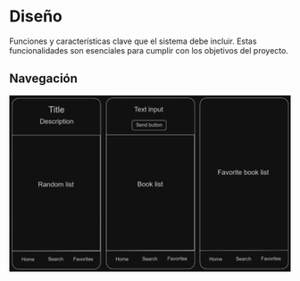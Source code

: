 # Diseño 

Funciones y características clave que el sistema debe incluir. Estas funcionalidades son esenciales para cumplir con los objetivos del proyecto.

## Navegación 

![Esquema de navegación](diseño.png)
